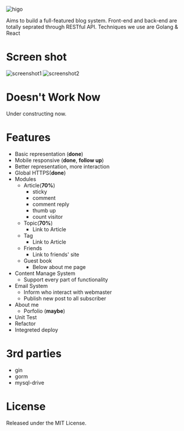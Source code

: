 ![higo](http://7oxilx.com1.z0.glb.clouddn.com/higo.png)

Aims to build a full-featured blog system.
Front-end and back-end are totally seprated through RESTful API.
Techniques we use are Golang & React

# Screen shot
![screenshot1](http://7oxilx.com1.z0.glb.clouddn.com/shot1.png)
![screenshot2](http://7oxilx.com1.z0.glb.clouddn.com/shot2.png)

# Doesn't Work Now
Under constructing now.

# Features
* Basic representation (**done**)
* Mobile responsive (**done**, **follow up**)
* Better representation, more interaction
* Global HTTPS(**done**)
* Modules
	* Article(**70%**)
		* sticky
		* comment
		* comment reply
		* thumb up
		* count visitor
	* Topic(**70%**)
		* Link to Article
	* Tag
		* Link to Article
	* Friends
		* Link to friends' site
	* Guest book
		* Below about me page
* Content Manage System
	* Support every part of functionality
* Email System
	* Inform who interact with webmaster
	* Publish new post to all subscriber
* About me
	* Porfolio (**maybe**)
* Unit Test
* Refactor
* Integreted deploy

# 3rd parties
* gin
* gorm
* mysql-drive


# License
Released under the MIT License.
